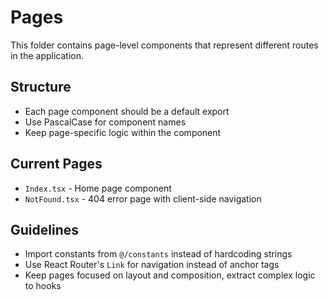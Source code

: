 # Pages

This folder contains page-level components that represent different routes in the application.

## Structure

- Each page component should be a default export
- Use PascalCase for component names
- Keep page-specific logic within the component

## Current Pages

- `Index.tsx` - Home page component
- `NotFound.tsx` - 404 error page with client-side navigation

## Guidelines

- Import constants from `@/constants` instead of hardcoding strings
- Use React Router's `Link` for navigation instead of anchor tags
- Keep pages focused on layout and composition, extract complex logic to hooks
